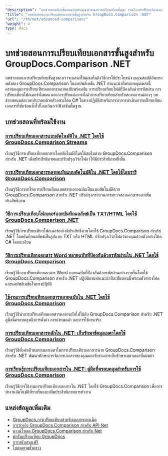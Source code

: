 ```yaml
---
"description": "บทช่วยสอนทีละขั้นตอนสำหรับคุณลักษณะการเปรียบเทียบขั้นสูง รวมถึงการเปรียบเทียบเอกสารหลายฉบับ การตั้งค่าการเปรียบเทียบ และเอกสารที่ได้รับการป้องกัน"
"title": "บทช่วยสอนการเปรียบเทียบเอกสารขั้นสูงสำหรับ GroupDocs.Comparison .NET"
"url": "/th/net/advanced-comparison/"
"weight": 4
type: docs
---
```

# บทช่วยสอนการเปรียบเทียบเอกสารขั้นสูงสำหรับ GroupDocs.Comparison .NET

บทช่วยสอนการเปรียบเทียบขั้นสูงของเราจะแสดงให้คุณเห็นถึงวิธีการใช้ประโยชน์จากคุณสมบัติอันทรงพลังของ GroupDocs.Comparison ในแอปพลิเคชัน .NET คำแนะนำที่ครอบคลุมเหล่านี้ครอบคลุมการเปรียบเทียบเอกสารหลายฉบับพร้อมกัน การเปรียบเทียบไฟล์ที่ป้องกันด้วยรหัสผ่าน การเปรียบเทียบโฟลเดอร์ทั้งหมด และการปรับแต่งการตั้งค่าการเปรียบเทียบสำหรับสถานการณ์ต่างๆ บทช่วยสอนแต่ละบทประกอบด้วยตัวอย่างโค้ด C# ในทางปฏิบัติสำหรับการนำการดำเนินการเปรียบเทียบเอกสารที่ซับซ้อนซึ่งไปไกลเกินกว่าฟังก์ชันพื้นฐาน

## บทช่วยสอนที่พร้อมใช้งาน

### [การเปรียบเทียบเอกสารแบบอัตโนมัติใน .NET โดยใช้ GroupDocs.Comparison Streams](./net-document-comparison-groupdocs-streams/)
เรียนรู้วิธีการเปรียบเทียบเอกสารโดยอัตโนมัติโดยใช้สตรีมด้วย GroupDocs.Comparison สำหรับ .NET เพิ่มประสิทธิภาพและปรับปรุงเวิร์กโฟลว์ให้มีประสิทธิภาพยิ่งขึ้น

### [การเปรียบเทียบเอกสารหลายฉบับแบบอัตโนมัติใน .NET โดยใช้ไลบรารี GroupDocs.Comparison](./groupdocs-comparison-net-multi-doc-automation/)
เรียนรู้วิธีการทำให้การเปรียบเทียบเอกสารหลายฉบับเป็นแบบอัตโนมัติด้วย GroupDocs.Comparison สำหรับ .NET ปรับปรุงกระบวนการตรวจสอบเอกสารและเพิ่มประสิทธิภาพ

### [วิธีการเปรียบเทียบโฟลเดอร์และบันทึกผลลัพธ์เป็น TXT/HTML โดยใช้ GroupDocs.Comparison .NET](./groupdocs-comparison-net-folder-comparison-tutorial/)
เรียนรู้วิธีการเปรียบเทียบโฟลเดอร์อย่างมีประสิทธิภาพโดยใช้ GroupDocs.Comparison สำหรับ .NET โดยบันทึกผลลัพธ์เป็นรูปแบบ TXT หรือ HTML ปรับปรุงเวิร์กโฟลว์ของคุณด้วยตัวอย่างโค้ด C# โดยละเอียด

### [วิธีการเปรียบเทียบเอกสาร Word หลายฉบับที่ป้องกันด้วยรหัสผ่านใน .NET โดยใช้ GroupDocs.Comparison](./compare-password-protected-docs-groupdocs-dotnet/)
เรียนรู้วิธีการเปรียบเทียบเอกสาร Word หลายฉบับที่ป้องกันด้วยรหัสผ่านอย่างราบรื่นโดยใช้ GroupDocs.Comparison สำหรับ .NET ปฏิบัติตามคำแนะนำทีละขั้นตอนนี้พร้อมตัวอย่างโค้ดและแอปพลิเคชันในทางปฏิบัติ

### [ใช้งานการเปรียบเทียบเอกสารหลายฉบับใน .NET โดยใช้ GroupDocs.Comparison](./implement-multi-doc-comparison-groupdocs-net/)
เรียนรู้วิธีนำการเปรียบเทียบเอกสารหลายฉบับไปใช้กับ GroupDocs.Comparison สำหรับ .NET คู่มือนี้ครอบคลุมถึงการตั้งค่า การกำหนดค่า และการใช้งานจริง

### [การเปรียบเทียบเอกสารหลักใน .NET: เก็บรักษาข้อมูลเมตาโดยใช้ GroupDocs.Comparison](./groupdocs-comparison-net-metadata-target/)
เรียนรู้วิธีตั้งค่าเป้าหมายเมตาเดตาในการเปรียบเทียบเอกสารด้วย GroupDocs.Comparison สำหรับ .NET พัฒนาทักษะการจัดการเอกสารของคุณและรับรองการเก็บรักษาเมตาเดตาที่แม่นยำ

### [การเรียนรู้การเปรียบเทียบเอกสารใน .NET: คู่มือที่ครอบคลุมสำหรับการใช้ GroupDocs.Comparison](./mastering-document-comparison-groupdocs-dotnet/)
เรียนรู้วิธีการใช้งานการเปรียบเทียบเอกสารใน .NET โดยใช้ GroupDocs.Comparison เพื่อการทำงานอัตโนมัติที่ราบรื่นและเพิ่มประสิทธิภาพการทำงาน

## แหล่งข้อมูลเพิ่มเติม

- [GroupDocs.การเปรียบเทียบสำหรับเอกสารทางเน็ต](https://docs.groupdocs.com/comparison/net/)
- [การอ้างอิง GroupDocs.Comparison สำหรับ API Net](https://reference.groupdocs.com/comparison/net/)
- [ดาวน์โหลด GroupDocs.Comparison สำหรับ Net](https://releases.groupdocs.com/comparison/net/)
- [ฟอรั่มเปรียบเทียบ GroupDocs](https://forum.groupdocs.com/c/comparison)
- [การสนับสนุนฟรี](https://forum.groupdocs.com/)
- [ใบอนุญาตชั่วคราว](https://purchase.groupdocs.com/temporary-license/)
